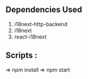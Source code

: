 ##  Dependencies Used

  1. i18next-http-backend 
  2. i18next 
  3. react-i18next 


 ## Scripts :
 => npm install
 => npm start 
